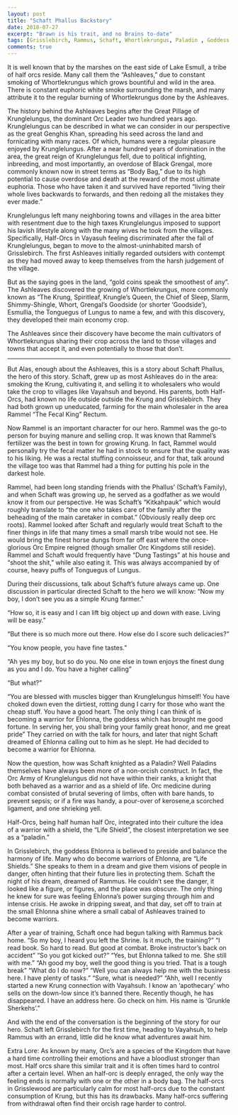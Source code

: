 ```yaml
---
layout: post
title: "Schaft Phallus Backstory"
date: 2018-07-27
excerpt: "Brawn is his trait, and no Brains to-date"
tags: [Grisslebirch, Rammus, Schaft, Whortlekrungus, Paladin , Goddess - Ehlonna]
comments: true
---
```


It is well known that by the marshes on the east side of Lake Esmull, a tribe of half orcs reside. Many call them the “Ashleaves,” due to constant smoking of Whortlekrungus which grows bountiful and wild in the area. There is constant euphoric white smoke surrounding the marsh, and many attribute it to the regular burning of Whortlekrungus done by the Ashleaves. 

The history behind the Ashleaves begins after the Great Pillage of Krunglelungus, the dominant Orc Leader two hundred years ago. Krunglelungus can be described in what we can consider in our perspective as the great Genghis Khan, spreading his seed across the land and fornicating with many races. Of which, humans were a regular pleasure enjoyed by Krunglelungus. After a near hundred years of domination in the area, the great reign of Krunglelungus fell, due to political infighting, inbreeding, and most importantly, an overdose of Black Grengal, more commonly known now in street terms as “Body Bag,” due to its high potential to cause overdose and death at the reward of the most ultimate euphoria. Those who have taken it and survived have reported “living their whole lives backwards to forwards, and then redoing all the mistakes they ever made.”

Krunglelungus left many neighboring towns and villages in the area bitter with resentment due to the high taxes Krunglelungus imposed to support his lavish lifestyle along with the many wives he took from the villages. Specifically, Half-Orcs in Vayasuh feeling discriminated after the fall of Krunglelungus, began to move to the almost-uninhabited marsh of Grisslebirch. The first Ashleaves initially regarded outsiders with contempt as they had moved away to keep themselves from the harsh judgement of the village. 

But as the saying goes in the land, “gold coins speak the smoothest of any”. The Ashleaves  discovered the growing of Whortlekrungus, more commonly known as “The Krung, Spiritleaf, Krungle’s Queen, the Chief of Sleep, Slarm, Shimmy-Shingle, Whort, Grengal’s Goodside (or shorter ‘Goodside’), Esmullia, the Tonguegus of Lungus to name a few, and with this discovery, they developed their main economy crop.  

The Ashleaves since their discovery have become the main cultivators of Whortlekrungus sharing their crop across the land to those villages and towns that accept it, and even potentially to those that don’t.  
******
But Alas, enough about the Ashleaves, this is a story about Schaft Phallus, the hero of this story. Schaft, grew up as most Ashleaves do in the area: smoking the Krung, cultivating it, and selling it to wholesalers who would take the crop to villages like Vayahsuh and beyond. His parents, both Half-Orcs, had known no life outside outside the Krung and Grisslebirch. They had both grown up uneducated, farming for the main wholesaler in the area Rammel “The Fecal King” Rectum. 

Now Rammel is an important character for our hero. Rammel was the go-to person for buying manure and selling crop. It was known that Rammel’s fertilizer was the best in town for growing Krung. In fact, Rammel would personally try the fecal matter he had in stock to ensure that the quality was to his liking. He was a rectal stuffing connoisseur, and for that, talk around the village too was that Rammel had a thing for putting his pole in the darkest hole. 

Rammel, had been long standing friends with the Phallus’ (Schaft’s Family), and when Schaft was growing up, he served as a godfather as we would know it from our perspective. He was Schaft’s “Kitkahpauk” which would roughly translate to “the one who takes care of the family after the beheading of the main caretaker in combat.” (Obviously really deep orc roots). Rammel looked after Schaft and regularly would treat Schaft to the finer things in life that many times a small marsh tribe would not see. He would bring the finest horse dungs from far off east where the once-glorious Orc Empire reigned (though smaller Orc Kingdoms still reside). Rammel and Schaft would frequently have “Dung Tastings” at his house and “shoot the shit,” while also eating it. This was always accompanied by of course, heavy puffs of  Tonguegus of Lungus. 

During their discussions, talk about Schaft’s future always came up. One discussion in particular directed Schaft to the hero we will know:
“Now my boy, I don’t see you as a simple Krung farmer.”

“How so, it is easy and I can lift big object up and down with ease. Living will be easy.”

“But there is so much more out there. How else do I score such delicacies?”

“You know people, you have fine tastes.”

“Ah yes my boy, but so do you. No one else in town enjoys the finest dung as you and I do. You have a higher calling”

“But what?”

“You are blessed with muscles bigger than Krunglelungus himself! You have choked down even the dirtiest, rotting dung I carry for those who want the cheap stuff. You have a good heart. The only thing I can think of is becoming a warrior for Ehlonna, the goddess which has brought me  good fortune. In serving her, you shall bring your family great honor, and me great pride”
They carried on with the talk for hours, and later that night Schaft dreamed of Ehlonna calling out to him as he slept.  He had decided to become a warrior for Ehlonna. 

Now the question, how was Schaft knighted as a Paladin? Well Paladins themselves have always been more of a non-orcish construct. In fact, the Orc Army of Krunglelungus did not have within their ranks, a knight that both behaved as a warrior and as a shield of life. Orc medicine during combat consisted of brutal severing of limbs, often with bare hands, to prevent sepsis; or if a fire was handy, a pour-over of kerosene,a scorched ligament, and one shrieking yell.

Half-Orcs, being half human half Orc, integrated into their culture the idea of a warrior with a shield, the “Life Shield”, the closest interpretation we see as a “paladin.” 

In Grisslebirch, the goddess Ehlonna is believed to preside and balance the harmony of life. Many who do become warriors of Ehlonna, are “Life Shields.” She speaks to them in a dream and give them visions of people in danger, often hinting that their future lies in protecting them. Schaft the night of his dream, dreamed of Rammus. He couldn’t see the danger, it looked like a figure, or figures, and the place was obscure. The only thing he knew for sure was feeling Ehlonna’s power surging through him and intense crisis. He awoke in dripping sweat, and that day,  set off to train at the small Ehlonna shine where a small cabal of Ashleaves trained to become warriors.

After a year of training, Schaft once had begun talking with Rammus back home.
“So my boy, I heard you left the Shrine. Is it much, the training?”
“I read book. So hard to read. But good at combat. Broke instructor’s back on accident”
“So you got kicked out?”
“Yes, but Ehlonna talked to me. She still with me.”
“Ah good my boy, well the good thing is you tried. That is a tough break”
“What do I do now?”
“Well you can always help me with the business here. I have plenty of tasks.”
“Sure, what is needed?”
“Ahh, well I recently started a new Krung connection with Vayahsuh. I know an ‘apothecary’ who sells on the down-low since it’s banned there. Recently though, he has disappeared. I have an address here. Go check on him. His name is ‘Grunkle Sherkehs’.”

And with the end of the conversation is the beginning of the story for our hero. Schaft left Grisslebirch for the first time, heading to Vayahsuh, to help Rammus with an errand, little did he know what adventures await him. 




Extra Lore:
As known by many, Orc’s are a species of the Kingdom that have a hard time controlling their emotions and have a bloodlust stronger than most. Half orcs share this similar trait and it is often times hard to control after a certain level. When an half-orc is deeply enraged, the only way the feeling ends is normally with one or the other in a body bag. The half-orcs in Grisslewood are particularly calm for most half-orcs due to the constant consumption of Krung, but this has its drawbacks. Many half-orcs suffering from withdrawal often find their orcish rage harder to control.
